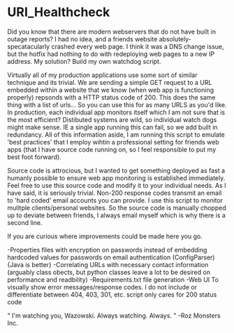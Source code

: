 # URI_Healthcheck
Did you know that there are modern webservers that do not have built in outage reports? I had no idea, and a friends website absolutely-specatacularly crashed every web page. I think it was a DNS change issue, but the hotfix had nothing to do with redeploying web pages to a new IP address. My solution? Build my own watchdog script. 


Virtually all of my production applications use some sort of similar technique and its trivial. We are sending a simple GET request to a URL embedded within a website that we know (when web app is functioning properly) repsonds with a HTTP status code of 200. This does the same thing with a list of urls... So you can use this for as many URLS as you'd like. In production, each individual app monitors itself which I am not sure that is the most efficient? Distibuted systems are wild, so individual watch dogs might make sense. IE a single app running this can fail, so we add built in redundancy. All of this information aside, I am running this script to emulate 'best practices' that I employ wihtin a professional setting for friends web apps (that I have source code running on, so I feel responsible to put my best foot forward). 

Source code is attrocious, but I wanted to get something deployed as fast a humanly possible to ensure web app monitoring is established immediately. Feel free to use this source code and modify it to your individual needs. As I have said, it is seriously trivial. Non-200 response codes transmit an email to 'hard coded' email accounts you can provide. I use this script to monitor mulitple clients/personal websites. So the source code is manually chopped up to deviate between friends, I always email myself which is why there is a second line. 

If you are curious where improvements could be made here you go. 

-Properties files with encryption on passwords instead of embedding hardcoded values for passwords on email authentication (ConfigParser) {Java is better}
-Correlating URLs with necessary contact information (arguably class obects, but python classes leave a lot to be desired on performance and readbility) 
-Requirements.txt file generation 
-Web UI To visually show error messages/response codes. I do not include or differentiate between 404, 403, 301, etc. script only cares for 200 status code 


" I'm watching you, Wazowski. Always watching. Always. " -Roz Monsters Inc. 

